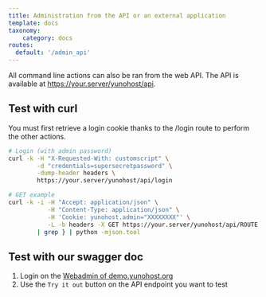 ```yaml
---
title: Administration from the API or an external application
template: docs
taxonomy:
    category: docs
routes:
  default: '/admin_api'
---
```


All command line actions can also be ran from the web API. The API is available at <https://your.server/yunohost/api>.

## Test with curl

You must first retrieve a login cookie thanks to the /login route to perform the other actions.

```bash
# Login (with admin password)
curl -k -H "X-Requested-With: customscript" \
        -d "credentials=supersecretpassword" \
        -dump-header headers \
        https://your.server/yunohost/api/login

# GET example
curl -k -i -H "Accept: application/json" \
           -H "Content-Type: application/json" \
           -H 'Cookie: yunohost.admin="XXXXXXXX"' \
           -L -b headers -X GET https://your.server/yunohost/api/ROUTE \
        | grep } | python -mjson.tool
```

## Test with our swagger doc

 1. Login on the [Webadmin of demo.yunohost.org](https://demo.yunohost.org/yunohost/admin/)
 2. Use the `Try it out` button on the API endpoint you want to test

<div id="swagger-ui"></div>
<style>
# swagger-ui .topbar {
    display: none;
}
</style>
<link rel="stylesheet" type="text/css" href="/user/themes/yunohost-docs/css/swagger-ui.css" />
<script src="/user/themes/yunohost-docs/js/swagger-ui-bundle.js" charset="UTF-8"> </script>
<script src="/user/themes/yunohost-docs/js/swagger-ui-standalone-preset.js" charset="UTF-8"> </script>
<script src="/user/themes/yunohost-docs/js/openapi.js" type="text/javascript" language="javascript"></script>
<script>
    window.onload = function() {
  //<editor-fold desc="Changeable Configuration Block">
  // the following lines will be replaced by docker/configurator, when it runs in a docker-container
  window.ui = SwaggerUIBundle({
    spec: openapiJSON,
    dom_id: '#swagger-ui',
    deepLinking: true,
    displayOperationId: true,
    validatorUrl: null,
    presets: [
      SwaggerUIBundle.presets.apis,
      SwaggerUIStandalonePreset
    ],
    withCredentials: true,
    layout: "StandaloneLayout"
  });

  //</editor-fold>
};

</script>
